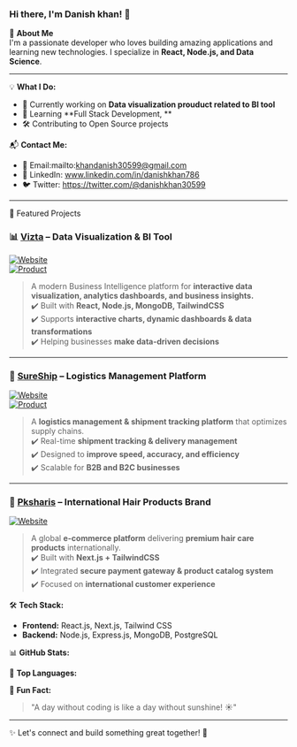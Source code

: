 ### Hi there, I'm Danish khan! 👋

🚀 **About Me**  
I'm a passionate developer who loves building amazing applications and learning new technologies. I specialize in **React, Node.js, and Data Science**.

---

💡 **What I Do:**
- 🔭 Currently working on **Data visualization prouduct related to BI tool**
- 🌱 Learning **Full Stack Development, **
- 🛠️ Contributing to Open Source projects

📬 **Contact Me:**
- 📧 Email:mailto:khandanish30599@gmail.com
- 🏢 LinkedIn: www.linkedin.com/in/danishkhan786
- 🐦 Twitter: https://twitter.com/@danishkhan30599

---
 🚀 Featured Projects  

### 📊 [Vizta](https://vizta.in) – Data Visualization & BI Tool  
[![Website](https://img.shields.io/badge/Website-vizta.in-blue?style=for-the-badge&logo=google-chrome)](https://vizta.in)  
[![Product](https://img.shields.io/badge/Product-app.vizta.in-green?style=for-the-badge&logo=react)](https://app.vizta.in)  
> A modern Business Intelligence platform for **interactive data visualization, analytics dashboards, and business insights.**  
✔️ Built with **React, Node.js, MongoDB, TailwindCSS**  
✔️ Supports **interactive charts, dynamic dashboards & data transformations**  
✔️ Helping businesses **make data-driven decisions**  

---

### 🚚 [SureShip](https://sureship.in) – Logistics Management Platform  
[![Website](https://img.shields.io/badge/Website-sureship.in-blue?style=for-the-badge&logo=google-chrome)](https://sureship.in)  
[![Product](https://img.shields.io/badge/Product-app.sureship.in-green?style=for-the-badge&logo=node.js)](https://app.sureship.in)  
> A **logistics management & shipment tracking platform** that optimizes supply chains.  
✔️ Real-time **shipment tracking & delivery management**  
✔️ Designed to **improve speed, accuracy, and efficiency**  
✔️ Scalable for **B2B and B2C businesses**  

---

### 💇 [Pksharis](https://pksharis.com) – International Hair Products Brand  
[![Website](https://img.shields.io/badge/Website-pksharis.com-blue?style=for-the-badge&logo=google-chrome)](https://pksharis.com)  
> A global **e-commerce platform** delivering **premium hair care products** internationally.  
✔️ Built with **Next.js + TailwindCSS**  
✔️ Integrated **secure payment gateway & product catalog system**  
✔️ Focused on **international customer experience**  

🛠 **Tech Stack:**
- **Frontend:** React.js, Next.js, Tailwind CSS
- **Backend:** Node.js, Express.js, MongoDB, PostgreSQL

📊 **GitHub Stats:**

📌 **Top Languages:**

🎯 **Fun Fact:**
> "A day without coding is like a day without sunshine! ☀️"

---

✨ Let's connect and build something great together! 🚀
